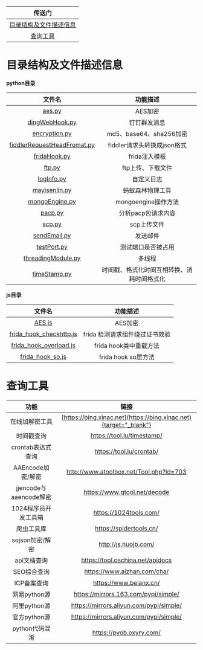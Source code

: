 |传送门|
|:-----:|
|[目录结构及文件描述信息](#目录结构及文件描述信息)|
|[查询工具](#查询工具)|


# 目录结构及文件描述信息


**python目录**

|文件名|功能描述|
|:-----:|:-----:|
|[aes.py](https://github.com/baidu367/Tools/blob/main/python/aes.py)|AES加密|
|[dingWebHook.py](https://github.com/baidu367/Tools/blob/main/python/dingWebHook.py)|钉钉群发消息|
|[encryption.py](https://github.com/baidu367/Tools/blob/main/python/encryption.py)|md5、base64、sha256加密|
|[fiddlerRequestHeadFromat.py](https://github.com/baidu367/Tools/blob/main/python/fiddlerRequestHeadFromat.py)|fiddler请求头转换成json格式|
|[fridaHook.py](https://github.com/baidu367/Tools/blob/main/python/fridaHook.py)|frida注入模板|
|[ftp.py](https://github.com/baidu367/Tools/blob/main/python/ftp.py)|ftp上传、下载文件|
|[logInfo.py](https://github.com/baidu367/Tools/blob/main/python/logInfo.py)|自定义日志|
|[mayisenlin.py](https://github.com/baidu367/Tools/blob/main/python/mayisenlin.py)|蚂蚁森林物理工具|
|[mongoEngine.py](https://github.com/baidu367/Tools/blob/main/python/mongoEngine.py)|mongoengine操作方法|
|[pacp.py](https://github.com/baidu367/Tools/blob/main/python/pacp.py)|分析pacp包请求内容|
|[scp.py](https://github.com/baidu367/Tools/blob/main/python/scp.py)|scp上传文件|
|[sendEmail.py](https://github.com/baidu367/Tools/blob/main/python/sendEmail.py)|发送邮件|
|[testPort.py](https://github.com/baidu367/Tools/blob/main/python/testPort.py)|测试端口是否被占用|
|[threadingModule.py](https://github.com/baidu367/Tools/blob/main/python/threadingModule.py)|多线程|
|[timeStamp.py](https://github.com/baidu367/Tools/blob/main/python/timeStamp.py)|时间戳、格式化时间互相转换、消耗时间格式化|

**js目录**

|文件名|功能描述|
|:-----:|:-----:|
|[AES.js](https://github.com/baidu367/Tools/blob/main/js/AES.js)|AES加密|
|[frida_hook_checkhttp.js](https://github.com/baidu367/Tools/blob/main/js/frida_hook_checkhttp.js)|frida 检测请求组件绕过证书效验|
|[frida_hook_overload.js](https://github.com/baidu367/Tools/blob/main/js/frida_hook_overload.js)|frida hook类中重载方法|
|[frida_hook_so.js](https://github.com/baidu367/Tools/blob/main/js/frida_hook_so.js)|frida hook so层方法|


# 查询工具

|功能|链接|
|:-----:|:-----:|
|在线加解密工具|[https://bing.xinac.net](https://bing.xinac.net){target="_blank"}|
|时间戳查询|https://tool.lu/timestamp/|
|crontab表达式查询|https://tool.lu/crontab/|
|AAEncode加密/解密|http://www.atoolbox.net/Tool.php?Id=703|
|jjencode与aaencode解密|https://www.qtool.net/decode|
|1024程序员开发工具箱 |https://1024tools.com/|
|爬虫工具库|https://spidertools.cn/|
|sojson加密/解密|http://js.huojb.com/|
|api文档查询|https://tool.oschina.net/apidocs|
|SEO综合查询|https://www.aizhan.com/cha/|
|ICP备案查询|https://www.beianx.cn/|
|网易python源|https://mirrors.163.com/pypi/simple/|
|阿里python源|https://mirrors.aliyun.com/pypi/simple/|
|官方python源|https://mirrors.aliyun.com/pypi/simple/|
|python代码混淆|https://pyob.oxyry.com/|